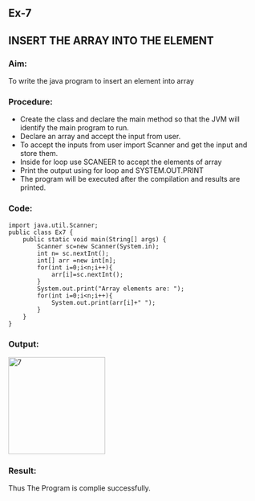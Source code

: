 ## Ex-7
## INSERT THE ARRAY INTO THE ELEMENT
### Aim:
To write the java program to insert an element into array

### Procedure:
* Create the class and declare the main method so that the JVM will identify the main program to run.
* Declare an array and accept the input from user.
* To accept the inputs from user import Scanner and get the input and store them.
* Inside for loop use SCANEER to accept the elements of array
* Print the output using for loop and SYSTEM.OUT.PRINT
* The program will be executed after the compilation and results are printed.

### Code:
```
import java.util.Scanner;
public class Ex7 {
    public static void main(String[] args) {
        Scanner sc=new Scanner(System.in);
        int n= sc.nextInt();
        int[] arr =new int[n];
        for(int i=0;i<n;i++){
            arr[i]=sc.nextInt();
        }
        System.out.print("Array elements are: ");
        for(int i=0;i<n;i++){
            System.out.print(arr[i]+" ");
        }
    }
}
```

### Output:
<img width="193" alt="7" src="https://github.com/KeerthikaNagarajan/Java-Ex-7/assets/93427089/1df6ff1d-d890-4e6a-b94c-f1769b126958">

### Result:
Thus The Program is complie successfully.

